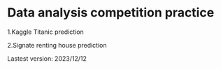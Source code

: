 # Data analysis competition practice

1.Kaggle Titanic prediction

2.Signate renting house prediction

Lastest version: 2023/12/12
